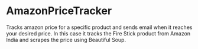 # AmazonPriceTracker
Tracks amazon price for a specific product and sends email when it reaches your desired price.
In this case it tracks the Fire Stick product from Amazon India and scrapes the price using Beautiful Soup.
